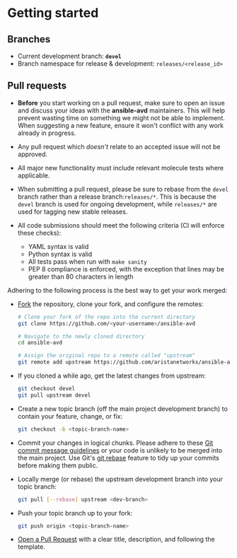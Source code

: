 # Getting started

## Branches

- Current development branch: **`devel`**
- Branch namespace for release & development: `releases/<release_id>`

## Pull requests

- **Before** you start working on a pull request, make sure to open an issue and discuss your ideas with the **ansible-avd** maintainers. This will help prevent wasting time on something we might not be able to implement. When suggesting a new feature, ensure it won't conflict with any work already in progress.

- Any pull request which _doesn't_ relate to an accepted issue will not be approved.

- All major new functionality must include relevant molecule tests where applicable.

- When submitting a pull request, please be sure to rebase from the `devel` branch rather than a release branch:`releases/*`. This is because the `devel` branch is used for ongoing development, while `releases/*` are used for tagging new stable releases.

- All code submissions should meet the following criteria (CI will enforce these checks):

  - YAML syntax is valid
  - Python syntax is valid
  - All tests pass when run with `make sanity`
  - PEP 8 compliance is enforced, with the exception that lines may be greater than 80 characters in length

Adhering to the following process is the best way to get your work merged:

- [Fork](https://docs.github.com/en/get-started/quickstart/fork-a-repo) the repository, clone your fork, and configure the remotes:

  ```bash
  # Clone your fork of the repo into the current directory
  git clone https://github.com/<your-username>/ansible-avd

  # Navigate to the newly cloned directory
  cd ansible-avd

  # Assign the original repo to a remote called "upstream"
  git remote add upstream https://github.com/aristanetworks/ansible-avd.git
  ```

- If you cloned a while ago, get the latest changes from upstream:

  ```bash
  git checkout devel
  git pull upstream devel
  ```

- Create a new topic branch (off the main project development branch) to contain your feature, change, or fix:

  ```bash
  git checkout -b <topic-branch-name>
  ```

- Commit your changes in logical chunks. Please adhere to these [Git commit message guidelines](http://tbaggery.com/2008/04/19/a-note-about-git-commit-messages.html) or your code is unlikely to be merged into the main project. Use Git's [git rebase](https://docs.github.com/en/get-started/using-git/about-git-rebase) feature to tidy up your commits before making them public.

- Locally merge (or rebase) the upstream development branch into your topic branch:

  ```bash
  git pull [--rebase] upstream <dev-branch>
  ```

- Push your topic branch up to your fork:

  ```bash
  git push origin <topic-branch-name>
  ```

- [Open a Pull Request](https://github.com/aristanetworks/ansible-avd/pulls) with a clear title, description, and following the template.
